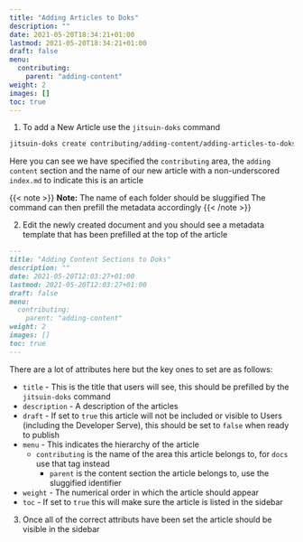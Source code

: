 ```yaml
---
title: "Adding Articles to Doks"
description: ""
date: 2021-05-20T18:34:21+01:00
lastmod: 2021-05-20T18:34:21+01:00
draft: false
menu:
  contributing:
    parent: "adding-content"
weight: 2
images: []
toc: true
---
```


1. To add a New Article use the `jitsuin-doks` command

```bash
jitsuin-doks create contributing/adding-content/adding-articles-to-doks/index.md
```
Here you can see we have specified the `contributing` area, the `adding content` section and the name of our new article with a non-underscored `index.md` to indicate this is an article

{{< note >}}
**Note:** The name of each folder should be sluggified 
The command can then prefill the metadata accordingly
{{< /note >}}

2. Edit the newly created document and you should see a metadata template that has been prefilled at the top of the article

```markdown
---
title: "Adding Content Sections to Doks"
description: ""
date: 2021-05-20T12:03:27+01:00
lastmod: 2021-05-20T12:03:27+01:00
draft: false
menu:
  contributing:
    parent: "adding-content"
weight: 2
images: []
toc: true
---
```

There are a lot of attributes here but the key ones to set are as follows:

* `title` - This is the title that users will see, this should be prefilled by the `jitsuin-doks` command
* `description` - A description of the articles
* `draft` - If set to `true` this article will not be included or visible to Users (including the Developer Serve), this should be set to `false` when ready to publish
* `menu` - This indicates the hierarchy of the article
    *  `contributing` is the name of the area this article belongs to, for `docs` use that tag instead
        *  `parent` is the content section the article belongs to, use the sluggified identifier 
* `weight` - The numerical order in which the article should appear 
* `toc` - If set to `true` this will make sure the article is listed in the sidebar

3. Once all of the correct attributs have been set the article should be visible in the sidebar